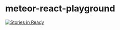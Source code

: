 # meteor-react-playground
[![Stories in Ready](https://badge.waffle.io/Madsn/meteor-react-playground.svg?label=ready&title=Ready)](http://waffle.io/Madsn/meteor-react-playground)
